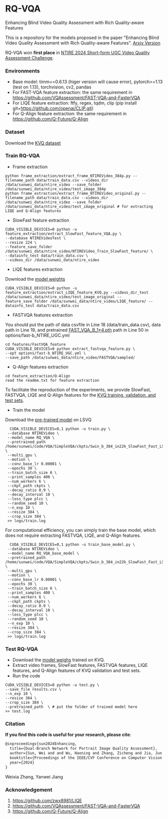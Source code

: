 # RQ-VQA
Enhancing Blind Video Quality Assessment with Rich Quality-aware Features

This is a repository for the models proposed in the paper "Enhancing Blind Video Quality Assessment with Rich Quality-aware Features". [Arxiv Version](https://arxiv.org/abs/2405.08745)

RQ-VQA won **first place** in [NTIRE 2024 Short-form UGC Video Quality Assessment Challenge](https://codalab.lisn.upsaclay.fr/competitions/17638).

### Environments
- Base model: timm==0.6.13 (higer version will cause error), pytorch>=1.13 (test on 1.13), torchvision, cv2, pandas
- For FAST-VQA feature extraction: the same requirement in https://github.com/VQAssessment/FAST-VQA-and-FasterVQA
- For LIQE feature extraction: ftfy, regex, tqdm, clip (pip install git+https://github.com/openai/CLIP.git)
- For Q-Align feature extraction: the same requirement in https://github.com/Q-Future/Q-Align

### Dataset
Download the [KVQ dataset](https://lixinustc.github.io/projects/KVQ/)

### Train RQ-VQA
- Frame extraction
```
python frame_extraction/extract_frame_NTIREVideo_384p.py --filename_path data/train_data.csv --videos_dir /data/sunwei_data/ntire_video --save_folder /data/sunwei_data/ntire_video/test_image_384p
python frame_extraction/extract_frame_NTIREVideo_original.py --filename_path data/train_data.csv --videos_dir /data/sunwei_data/ntire_video --save_folder /data/sunwei_data/ntire_video/test_image_original # for extracting LIQE and Q-Align features
```

- SlowFast feature extraction
```
CUDA_VISIBLE_DEVICES=0 python -u feature_extraction/extract_SlowFast_feature_VQA.py \
--database NTIREVideoTest \
--resize 224 \
--feature_save_folder  /data/sunwei_data/ntire_video/NTIREVideo_Train_SlowFast_feature/ \
--datainfo_test data/train_data.csv \
--videos_dir /data/sunwei_data/ntire_video
```

- LIQE features extraction

Download the [model weights](https://drive.google.com/file/d/1GoKwUKNR-rvX11QbKRN8MuBZw2hXKHGh/view?usp=sharing)
```
CUDA_VISIBLE_DEVICES=0 python -u feature_extraction/extract_LIQE_feature_KVQ.py --videos_dir_test /data/sunwei_data/ntire_video/test_image_original --feature_save_folder /data/sunwei_data/ntire_video/LIQE_feature/ --datainfo_test data/train_data.csv
```























- FASTVQA features extraction

You should put the path of data csvfile in Line 18 (data/train_data.csv), data path in Line 19, and pretrained [FAST_VQA_B_1*4.pth](https://1drv.ms/u/s!AsQt2I-RXJHQjoN0b_-BsMm-VHSGNw?e=PMKNTh) path in Line 50 in options/fast-b_NTIRE_UGC.yml
```
cd features/FastVQA_feature
CUDA_VISIBLE_DEVICES=0 python extract_fastvqa_feature.py \
--opt options/fast-b_NTIRE_UGC.yml \
--save_path /data/sunwei_data/ntire_video/FASTVQA/sampled/
```
- Q-Align features extraction
```
cd feature_extraction/Q-Align
read the readme.txt for feature extraction 
```






To facilitate the reproduction of the experiments, we provide SlowFast, FASTVQA, LIQE and Q-Align features for the [KVQ training, validation, and test sets](https://www.dropbox.com/scl/fi/sp80tb9se3jxj8f0cptlx/features.tar?rlkey=ea7n5m4us1064c6wi7gbwgyvd&st=1198mttn&dl=0).

- Train the model

Download the [pre-trained model](https://drive.google.com/file/d/1jgzVV0sil0kGhhHIV0RLr6YoDZNp7LNi/view?usp=sharing) on LSVQ
```
  CUDA_VISIBLE_DEVICES=0,1 python -u train.py \
 --database NTIREVideo \
 --model_name RQ_VQA \
 --pretrained_path /home/sunwei/code/VQA/SimpleVQA/ckpts/Swin_b_384_in22k_SlowFast_Fast_LSVQ.pth \
 --multi_gpu \
 --motion \
 --conv_base_lr 0.00001 \
 --epochs 30 \
 --train_batch_size 6 \
 --print_samples 400 \
 --num_workers 6 \
 --ckpt_path ckpts \
 --decay_ratio 0.9 \
 --decay_interval 10 \
 --loss_type plcc \
 --random_seed 10 \
 --n_exp 10 \
 --resize 384 \
 --crop_size 384 \
 >> logs/train.log
```

For computational efficiency, you can simply train the base model, which does not require extracting FASTVQA, LIQE, and Q-Align features.
```
  CUDA_VISIBLE_DEVICES=0,1 python -u train_base_model.py \
 --database NTIREVideo \
 --model_name RQ_VQA_base_model \
 --pretrained_path /home/sunwei/code/VQA/SimpleVQA/ckpts/Swin_b_384_in22k_SlowFast_Fast_LSVQ.pth \
 --multi_gpu \
 --motion \
 --conv_base_lr 0.00001 \
 --epochs 30 \
 --train_batch_size 6 \
 --print_samples 400 \
 --num_workers 6 \
 --ckpt_path ckpts \
 --decay_ratio 0.9 \
 --decay_interval 10 \
 --loss_type plcc \
 --random_seed 10 \
 --n_exp 10 \
 --resize 384 \
 --crop_size 384 \
 >> logs/train.log
```

### Test RQ-VQA
- Download the [model weighs](https://drive.google.com/file/d/1mcJdgYZPybUvLfWTUtZOhktsSsPlekgv/view?usp=sharing) trained on KVQ.
- Extract video frames, SlowFast features, FASTVQA features, LIQE features, and Q-Align features of KVQ validation and test sets.
- Run the code
```
CUDA_VISIBLE_DEVICES=0 python -u test.py \
--save_file results.csv \
--n_exp 10 \
--resize 384 \
--crop_size 384 \
--pretrained_path  \ # put the folder of trained model here
>> test.log
```


### Citation
**If you find this code is useful for  your research, please cite**:

```latex
@inproceedings{sun2024Enhancing,
  title={Dual-Branch Network for Portrait Image Quality Assessment},
  author={Sun, Wei and and Wu, Haoning and Zhang, Zicheng and Jia, Jun and Zhang, Zhichao and Cao, Linhan and Chen, Qiubo and Min, Xiongkuo and Lin, Weisi and Zhai Guangtao},
  booktitle={Proceedings of the IEEE/CVF Conference on Computer Vision and Pattern Recognition Workshops},
  year={2024}
}
```
Weixia Zhang, Yanwei Jiang
### Acknowledgement

1. <https://github.com/zwx8981/LIQE>
2. <https://github.com/VQAssessment/FAST-VQA-and-FasterVQA>
3. <https://github.com/Q-Future/Q-Align>